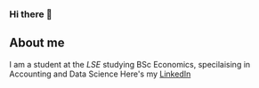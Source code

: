### Hi there 👋

## About me

I am a student at the _LSE_ studying BSc Economics, specilaising in Accounting and Data Science
Here's my [LinkedIn](https://www.linkedin.com/in/tuhina-anoop/)



<!--
**tuhina-a/tuhina-a** is a ✨ _special_ ✨ repository because its `README.md` (this file) appears on your GitHub profile.

Here are some ideas to get you started:

- 🔭 I’m currently working on ...
- 🌱 I’m currently learning ...
- 👯 I’m looking to collaborate on ...
- 🤔 I’m looking for help with ...
- 💬 Ask me about ...
- 📫 How to reach me: ...
- 😄 Pronouns: ...
- ⚡ Fun fact: ...
-->
